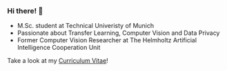 ### Hi there! 🚀
* M.Sc. student at Technical Univeristy of Munich
* Passionate about Transfer Learning, Computer Vision and Data Privacy
* Former Computer Vision Researcher at The Helmholtz Artificial Intelligence Cooperation Unit

Take a look at my [Curriculum Vitae](https://github.com/ctom2/curriculum-vitae/blob/master/curriculum-vitae.pdf)!
